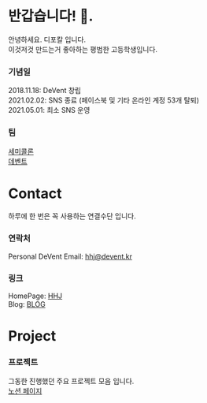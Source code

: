 # 반갑습니다! 👋. 
안녕하세요. 디포칼 입니다.  
이것저것 만드는거 좋아하는 평범한 고등학생입니다.   
  

### 기념일 
2018.11.18: DeVent 창립   
2021.02.02: SNS 종료 (페이스북 및 기타 온라인 계정 53개 탈퇴)   
2021.05.01: 최소 SNS 운영

### 팀 
[세미콜론](https://union.smcolon.kr)  
[데벤트](https://team.devent.kr)    

 

  

# Contact  
하루에 한 번은 꼭 사용하는 연결수단 입니다.  

### 연락처 
Personal DeVent Email: hhj@devent.kr  

### 링크 
HomePage: [HHJ](https://hhj.devent.kr)  
Blog: [BLOG](https://devent.tistory.com)  


# Project

### 프로젝트
그동한 진행했던 주요 프로젝트 모음 입니다.  
[노션 페이지](https://www.notion.so/f0a6b4674eb9400399ed69d1275ca4d4?v=723d1c03d1ba4819afcd26151dba9136)   




<!--
Discord: DIPΘKΛL HHJ#1871  
Personal Email: 3457xc@gmail.com  
SemiColon Email: hhj@smcolon.kr  


[세미콜론](https://smcolon.kr)  

#### CTF및 워게임

[DreamHack](https://dreamhack.io/users/1584)  
[HackCTF](https://ctf.j0n9hyun.xyz/team/2266)  
[CTFTime](https://ctftime.org/user/91703)  
[RootMe](https://www.root-me.org/DipokalHHJ?lang=en)  




**DipokalLab/DipokalLab** is a ✨ _special_ ✨ repository because its `README.md` (this file) appears on your GitHub profile.

Here are some ideas to get you started:

- 🔭 I’m currently working on ...
- 🌱 I’m currently learning ...
- 👯 I’m looking to collaborate on ...
- 🤔 I’m looking for help with ...
- 💬 Ask me about ...
- 📫 How to reach me: ...
- 😄 Pronouns: ...
- ⚡ Fun fact: ...
-->
